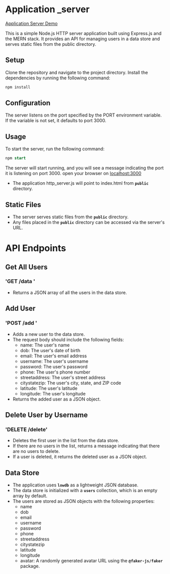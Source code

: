 <!-- @format -->

# Application \_server 
<a href="https://simple-data-application-server.onrender.com"/>Application Server Demo</a>

This is a simple Node.js HTTP server application built using Express.js and the MERN stack. It provides an API for managing users in a data store and serves static files from the public directory.

## Setup
Clone the repository and navigate to the project directory.
Install the dependencies by running the following command:
```javaScript 
npm install
```
## Configuration
The server listens on the port specified by the PORT environment variable. If the variable is not set, it defaults to port 3000.

## Usage
To start the server, run the following command:
```sql
npm start
```
The server will start running, and you will see a message indicating the port it is listening on port 3000.
open your browser on 
[localhost:3000](http://localhost:3000/)
* The application http_server.js will point to index.html from **`public`** directory.
## Static Files
* The server serves static files from the **`public`** directory.
* Any files placed in the **`public`** directory can be accessed via the server's URL.


# API Endpoints
## Get All Users
 ### 'GET /data '
  * Returns a JSON array of all the users in the data store.

## Add User
 ### 'POST /add '
  * Adds a new user to the data store.
  * The request body should include the following fields:
      * name: The user's name
      * dob: The user's date of birth
      * email: The user's email address
      * username: The user's username
      * password: The user's password
      * phone: The user's phone number
      * streetaddress: The user's street address
      * citystatezip: The user's city, state, and ZIP code
      * latitude: The user's latitude
      * longitude: The user's longitude
* Returns the added user as a JSON object.
## Delete User by Username
### 'DELETE /delete'
* Deletes the first user in the list from the data store.
* If there are no users in the list, returns a message indicating that there are no users to delete.
* If a user is deleted, it returns the deleted user as a JSON object.
## Data Store
* The application uses **`lowdb`** as a lightweight JSON database.
* The data store is initialized with a **`users`** collection, which is an empty array by default.
* The users are stored as JSON objects with the following properties:
    * name
    * dob
    * email
    * username
    * password
    * phone
    * streetaddress
    * citystatezip
    * latitude
    * longitude
    * avatar: A randomly generated avatar URL using the **`@faker-js/faker`** package.

